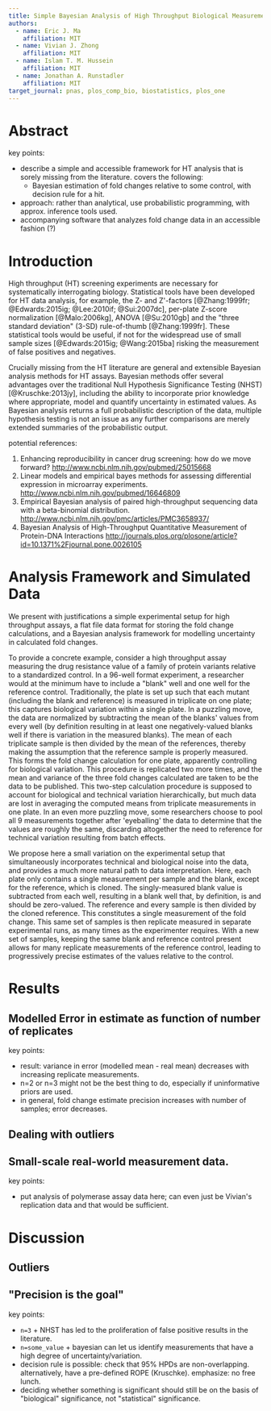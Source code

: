 ```yaml
---
title: Simple Bayesian Analysis of High Throughput Biological Measurement Data
authors:
  - name: Eric J. Ma
    affiliation: MIT
  - name: Vivian J. Zhong
    affiliation: MIT
  - name: Islam T. M. Hussein
    affiliation: MIT
  - name: Jonathan A. Runstadler
    affiliation: MIT
target_journal: pnas, plos_comp_bio, biostatistics, plos_one
---
```


# Abstract

key points:

- describe a simple and accessible framework for HT analysis that is sorely missing from the literature. covers the following:
    - Bayesian estimation of fold changes relative to some control, with decision rule for a hit.
- approach: rather than analytical, use probabilistic programming, with approx. inference tools used.
- accompanying software that analyzes fold change data in an accessible fashion (?)

# Introduction

High throughput (HT) screening experiments are necessary for systematically interrogating biology. Statistical tools have been developed for HT data analysis, for example, the Z- and Z'-factors [@Zhang:1999fr; @Edwards:2015ig; @Lee:2010if; @Sui:2007dc], per-plate Z-score normalization [@Malo:2006kg], ANOVA [@Su:2010gb] and the "three standard deviation" (3-SD) rule-of-thumb [@Zhang:1999fr]. These statistical tools would be useful, if not for the widespread use of small sample sizes [@Edwards:2015ig; @Wang:2015ba] risking the measurement of false positives and negatives.

Crucially missing from the HT literature are general and extensible Bayesian analysis methods for HT assays. Bayesian methods offer several advantages over the traditional Null Hypothesis Significance Testing (NHST) [@Kruschke:2013jy], including the ability to incorporate prior knowledge where appropriate, model and quantify uncertainty in estimated values. As Bayesian analysis returns a full probabilistic description of the data, multiple hypothesis testing is not an issue as any further comparisons are merely extended summaries of the probabilistic output.

potential references:

1. Enhancing reproducibility in cancer drug screening: how do we move forward? http://www.ncbi.nlm.nih.gov/pubmed/25015668
1. Linear models and empirical bayes methods for assessing differential expression in microarray experiments. http://www.ncbi.nlm.nih.gov/pubmed/16646809
1. Empirical Bayesian analysis of paired high-throughput sequencing data with a beta-binomial distribution. http://www.ncbi.nlm.nih.gov/pmc/articles/PMC3658937/
1. Bayesian Analysis of High-Throughput Quantitative Measurement of Protein-DNA Interactions http://journals.plos.org/plosone/article?id=10.1371%2Fjournal.pone.0026105

# Analysis Framework and Simulated Data

<!-- key points:
- experimental setup: a generic "fold change" experiment. To make things concrete, do systematic measurement of protein phenotypes (akin to Stanford HIV DB data.)
    - batch effects are controlled for by having internal controls and standards
    - randomization in position is ideal, but may be difficult to achieve in practice.
    - single replicates per plate, use replicate plate measurements.
    - need figure
- simple Bayesian hierarchical model (BGM) of final readout
- what needs to be modelled, and what can be ignored? By setting things up such that plates are internally consistent, only need to do single replicates per plate, but do replicate plates on different experimental runs.
- error modelled as 95% HPD in posterior distribution -->

We present with justifications a simple experimental setup for high throughput assays, a flat file data format for storing the fold change calculations, and a Bayesian analysis framework for modelling uncertainty in calculated fold changes.

To provide a concrete example, consider a high throughput assay measuring the drug resistance value of a family of protein variants relative to a standardized control. In a 96-well format experiment, a researcher would at the minimum have to include a "blank" well and one well for the reference control. Traditionally, the plate is set up such that each mutant (including the blank and reference) is measured in triplicate on one plate; this captures biological variation within a single plate. In a puzzling move, the data are normalized by subtracting the mean of the blanks' values from every well (by definition resulting in at least one negatively-valued blanks well if there is variation in the measured blanks). The mean of each triplicate sample is then divided by the mean of the references, thereby making the assumption that the reference sample is properly measured. This forms the fold change calculation for one plate, apparently controlling for biological variation. This procedure is replicated two more times, and the mean and variance of the three fold changes calculated are taken to be the data to be published. This two-step calculation procedure is supposed to account for biological and technical variation hierarchically, but much data are lost in averaging the computed means from triplicate measurements in one plate. In an even more puzzling move, some researchers choose to pool all 9 measurements together after 'eyeballing' the data to determine that the values are roughly the same, discarding altogether the need to reference for technical variation resulting from batch effects.

We propose here a small variation on the experimental setup that simultaneously incorporates technical and biological noise into the data, and provides a much more natural path to data interpretation. Here, each plate only contains a single measurement per sample and the blank, except for the reference, which is cloned. The singly-measured blank value is subtracted from each well, resulting in a blank well that, by definition, is and should be zero-valued. The reference and every sample is then divided by the cloned reference. This constitutes a single measurement of the fold change. This same set of samples is then replicate measured in separate experimental runs, as many times as the experimenter requires. With a new set of samples, keeping the same blank and reference control present allows for many replicate measurements of the reference control, leading to progressively precise estimates of the values relative to the control.

# Results

## Modelled Error in estimate as function of number of replicates

key points:
- result: variance in error (modelled mean - real mean) decreases with increasing replicate measurements.
- n=2 or n=3 might not be the best thing to do, especially if uninformative priors are used.
- in general, fold change estimate precision increases with number of samples; error decreases.

## Dealing with outliers


## Small-scale real-world measurement data.

key points:
- put analysis of polymerase assay data here; can even just be Vivian's replication data and that would be sufficient.

# Discussion

## Outliers

## "Precision is the goal"

key points:
- `n=3` + NHST has led to the proliferation of false positive results in the literature.
- `n=some_value` + bayesian can let us identify measurements that have a high degree of uncertainty/variation.
- decision rule is possible: check that 95% HPDs are non-overlapping. alternatively, have a pre-defined ROPE (Kruschke). emphasize: no free lunch.
- deciding whether something is significant should still be on the basis of "biological" significance, not "statistical" significance.
